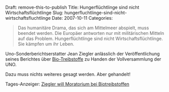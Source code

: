 Draft: remove-this-to-publish
Title: Hungerflüchtlinge sind nicht Wirtschaftsflüchtlinge
Slug: hungerfluchtlinge-sind-nicht-wirtschaftsfluchtlinge
Date: 2007-10-11
Categories:

> Das humanitäre Drama, das sich am Mittelmeer abspielt, muss beendet werden. Die Europäer antworten nur mit militärischen Mitteln auf das Problem. Hungerflüchtlinge sind nicht Wirtschaftsflüchtlinge. Sie kämpfen um ihr Leben.

Uno-Sonderberichtserstatter Jean Ziegler anlässlich der Veröffentlichung seines Berichtes über [Bio-Treibstoffe](https://406.ch/writing/sag-nein-zu-bio-treibstoffen/) zu Handen der Vollversammlung der UNO.

Dazu muss nichts weiteres gesagt werden. Aber gehandelt!

Tages-Anzeiger: [Ziegler will Moratorium bei Biotreibstoffen](http://tagi.ch/dyn/news/ausland/801262.html)
